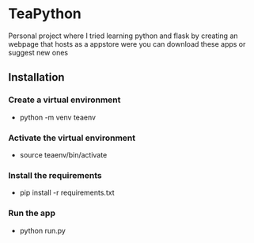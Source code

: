 # TeaPython

Personal project where I tried learning python and flask by creating an webpage that hosts as a appstore were you can download these apps or suggest new ones

## Installation
### Create a virtual environment 

* python -m venv teaenv   

### Activate the virtual environment

* source teaenv/bin/activate

### Install the requirements

* pip install -r requirements.txt

### Run the app

* python run.py

